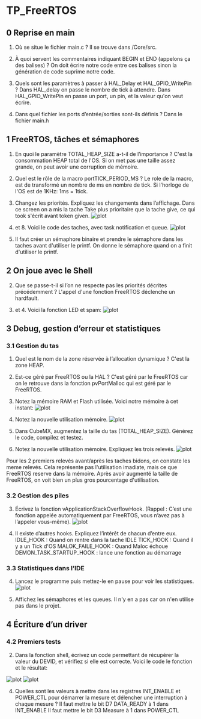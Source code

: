 # TP_FreeRTOS

## 0 Reprise en main

1. Où se situe le fichier main.c ?
  Il se trouve dans /Core/src.

2. À quoi servent les commentaires indiquant BEGIN et END (appelons ça des
balises) ?
On doit écrire notre code entre ces balises sinon la génération de code suprime notre code.

3. Quels sont les paramètres à passer à HAL_Delay et HAL_GPIO_WritePin ?
Dans HAL_delay on passe le nombre de tick à attendre. Dans HAL_GPIO_WritePin en passe un port, un pin, et la valeur qu'on veut écrire.

4. Dans quel fichier les ports d’entrée/sorties sont-ils définis ?
Dans le fichier main.h

## 1 FreeRTOS, tâches et sémaphores

1.  En quoi le paramètre TOTAL_HEAP_SIZE a-t-il de l’importance ?
C'est la consommation HEAP total de l'OS. Si on met pas une taille assez grande, on peut avoir une corruption de mémoire.

2. Quel est le rôle de la macro portTICK_PERIOD_MS ?
Le role de la macro, est de transformé un nombre de ms en nombre de tick. Si l'horloge de l'OS est de 1KHz: 1ms = 1tick.

6. Changez les priorités. Expliquez les changements dans l’affichage.
Dans ce screen on a mis la tache Take plus prioritaire que la tache give, ce qui took s'écrit avant token given.
![plot](./Screenshot1.png)

7. et 8. Voici le code des taches, avec task notification et queue.
![plot](./Screenshot2.png)

12. Il faut créer un sémaphore binaire et prendre le sémaphore dans les taches avant d'utiliser le printf. On donne le sémaphore quand on a finit d'utiliser le printf.

## 2 On joue avec le Shell

2. Que se passe-t-il si l’on ne respecte pas les priorités décrites précédemment ?
L'appel d'une fonction FreeRTOS déclenche un hardfault.

3. et 4. Voici la fonction LED et spam:
![plot](./Screenshot3.png)

## 3 Debug, gestion d’erreur et statistiques
### 3.1 Gestion du tas

1. Quel est le nom de la zone réservée à l’allocation dynamique ?
C'est la zone HEAP.

2. Est-ce géré par FreeRTOS ou la HAL ?
C'est géré par le FreeRTOS car on le retrouve dans la fonction pvPortMalloc qui est géré par le FreeRTOS.

4. Notez la mémoire RAM et Flash utilisée.
Voici notre mémoire à cet instant:
![plot](./Screenshot4.png)

6. Notez la nouvelle utilisation mémoire.
![plot](./Screenshot4.png)

7. Dans CubeMX, augmentez la taille du tas (TOTAL_HEAP_SIZE). Générez le code, compilez et testez.

8. Notez la nouvelle utilisation mémoire. Expliquez les trois relevés.
![plot](./Screenshot5.png)

Pour les 2 premiers relevés avant/après les taches bidons, on constate les meme relevés.
Cela représente pas l'utilisation imadiate, mais ce que FreeRTOS reserve dans la mémoire.
Après avoir augmenté la taille de FreeRTOS, on voit bien un plus gros pourcentage d'utilisation.

### 3.2 Gestion des piles

3. Écrivez la fonction vApplicationStackOverflowHook. (Rappel : C’est une
fonction appelée automatiquement par FreeRTOS, vous n’avez pas à l’appeler
vous-même).
![plot](./Screenshot6.png)

5. Il existe d’autres hooks. Expliquez l’intérêt de chacun d’entre eux.
IDLE_HOOK : Quand on rentre dans la tache IDLE
TICK_HOOK : Quand il y a un Tick d'OS
MALOK_FAILE_HOOK : Quand Maloc échoue
DEMON_TASK_STARTUP_HOOK : lance une fonction au démarrage

### 3.3 Statistiques dans l’IDE

4. Lancez le programme puis mettez-le en pause pour voir les statistiques.
![plot](./Screenshot7.png)

7. Affichez les sémaphores et les queues.
Il n'y en a pas car on n'en utilise pas dans le projet.

## 4 Écriture d’un driver
### 4.2 Premiers tests

2. Dans la fonction shell, écrivez un code permettant de récupérer la valeur du
DEVID, et vérifiez si elle est correcte.
Voici le code le fonction et le résultat:

![plot](./Screenshot8.png)
![plot](./Screenshot9.png)

4. Quelles sont les valeurs à mettre dans les registres INT_ENABLE et POWER_CTL pour démarrer la mesure et délencher une interruption à chaque mesure ?
Il faut mettre le bit D7 DATA_READY à 1 dans INT_ENABLE
Il faut mettre le bit D3 Measure à 1 dans POWER_CTL


